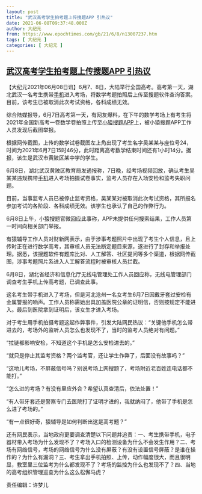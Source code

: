```yaml
---
layout: post
title: "武汉高考学生拍考题上传搜题APP 引热议"
date: 2021-06-08T09:37:48.000Z
author: 大纪元
from: https://www.epochtimes.com/gb/21/6/8/n13007237.htm
tags: [ 大纪元 ]
categories: [ 大纪元 ]
---
```

<!--1623145068000-->
[武汉高考学生拍考题上传搜题APP 引热议](https://www.epochtimes.com/gb/21/6/8/n13007237.htm)
------

<div>
<p>【大纪元2021年06月08日讯】6月7、8日，大陆举行全国高考。高考第一天，湖北武汉一名考生携带<a href="https://www.epochtimes.com/gb/tag/%E6%89%8B%E6%9C%BA.html">手机</a>进入考场，将数学考题拍照后上传至搜题软件查询答案。目前，该考生已被取消此次考试资格，各科成绩无效。</p><p>综合陆媒报导，6月7日高考第一天，有网友爆料，在下午的数学考场上有考生将2021年全国新高考一卷数学卷拍照上传至<a href="https://www.epochtimes.com/gb/tag/%E5%B0%8F%E7%8C%BF%E6%90%9C%E9%A2%98app.html">小猿搜题APP</a>上，被小猿搜题APP工作人员发现后截图举报。</p><p>根据网传截图，上传的数学试卷截图左上角出现了考生名字吴某某与座位号24，时间为2021年6月7日15时46分，此时距离高考数学结束时间还有1小时14分。据报，该生是武汉市黄陂区某中学的学生。</p><p>6月8日，湖北武汉黄陂区教育局发通报称，7日晚，经考场视频回放，确认考生吴某某违规携带<a href="https://www.epochtimes.com/gb/tag/%E6%89%8B%E6%9C%BA.html">手机</a>进入考场拍摄试卷事实，监考人员存在入场安检和监考失职问题。</p><p>目前，当事监考人员已被停止监考资格，吴某某对被取消此次考试资格，其所报名参加考试的各阶段、各科成绩无效。该学生也承认了自己的作弊行为。</p><p>6月8日上午，小猿搜题官微回应此事称，APP未提供任何搜索结果，工作人员第一时间向相关部门举报。</p><p>有猿辅导工作人员对财新网表示，由于涉事考题照片中出现了考生个人信息，且上传时正在进行数学高考，其审核人员无法断定题目来源，遂进行了封存和举报处理。据悉，该搜题软件有题库比对、人工解答、社区提问等多个渠道，根据网传截图，涉事考题照片系进入人工解答流程时被审核人员拦截。</p><p>6月8日，湖北省经济和信息化厅无线电管理处工作人员回应称，无线电管理部门调查考生手机上传高考题，已调查此事。</p><p>这名考生带手机进入了考场，但是河北沧州一名女考生6月7日因戴牙套过安检有金属警报的响声。工作人员称需她出具加盖医院公章的证明信，否则按规定不能进入。最后到医院拿到证明后，该女生才进入考场。</p><p>对于考生用手机拍摄考题这起作弊事件，引发大陆网民热议：“关键他手机怎么带进去的，考场外的监听人员怎么也发现不了，当时的监考人员绝对有问题。”</p><p>“拉链都影响安检，不知道这个手机是怎么安检进去的。”</p><p>“就只是停止其监考资格？两个监考官，还让学生作弊了，后面没有故事吗？”</p><p>“这地儿考场，不屏蔽信号吗？别说考场上网搜题了，考场附近老百姓连电话都不能打。”</p><p>“怎么进的考场？有没有里应外合？希望认真查清后，依法处置！”</p><p>“有人带牙套还是警察专门去医院打了证明才进的，我就纳闷了，他带了手机是怎么进了考场的。”</p><p>“有一点很好奇，猿辅导是如何判断出这是高考题？”</p><p>还有网民表示，当地政府更要调查清楚以下问题并追责：一、考生携带手机，电子器材带入考场为什么发现不了？考场入口的检测设备为什么不会发生作用？二、考场有网络信号，考场的网络信号为什么没有屏蔽？有没有设置信号屏蔽？是谁在操作的？为什么有漏洞？三、考生拿出手机拍照、上传，动作幅度很大，而且很明显，教室里三位监考为什么都发现不了？考场的监控为什么也发现不了？四、当地的高考组织管理巡查为什么这么松懈马虎？</p><p>责任编辑：许梦儿</p>
</div>
